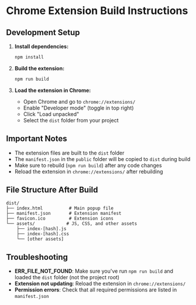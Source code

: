 # Chrome Extension Build Instructions

## Development Setup

1. **Install dependencies:**
   ```bash
   npm install
   ```

2. **Build the extension:**
   ```bash
   npm run build
   ```

3. **Load the extension in Chrome:**
   - Open Chrome and go to `chrome://extensions/`
   - Enable "Developer mode" (toggle in top right)
   - Click "Load unpacked"
   - Select the `dist` folder from your project

## Important Notes

- The extension files are built to the `dist` folder
- The `manifest.json` in the `public` folder will be copied to `dist` during build
- Make sure to rebuild (`npm run build`) after any code changes
- Reload the extension in `chrome://extensions/` after rebuilding

## File Structure After Build

```
dist/
├── index.html          # Main popup file
├── manifest.json       # Extension manifest
├── favicon.ico         # Extension icons
└── assets/            # JS, CSS, and other assets
    ├── index-[hash].js
    ├── index-[hash].css
    └── [other assets]
```

## Troubleshooting

- **ERR_FILE_NOT_FOUND**: Make sure you've run `npm run build` and loaded the `dist` folder (not the project root)
- **Extension not updating**: Reload the extension in `chrome://extensions/`
- **Permission errors**: Check that all required permissions are listed in `manifest.json`